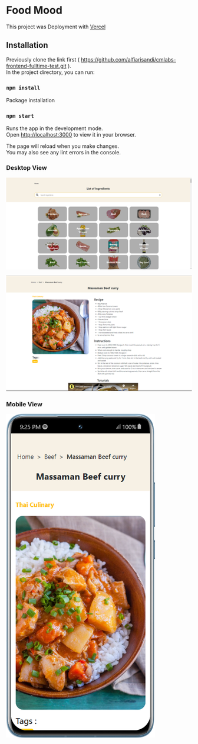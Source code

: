 # Food Mood

This project was Deployment with [Vercel](https://foodmod.vercel.app/)

## Installation

Previously clone the link first ( https://github.com/alfiarisandi/cmlabs-frontend-fulltime-test.git ).\
In the project directory, you can run:

### `npm install`

Package installation

### `npm start`

Runs the app in the development mode.\
Open [http://localhost:3000](http://localhost:3000) to view it in your browser.

The page will reload when you make changes.\
You may also see any lint errors in the console.

### Desktop View
![Desktop View](https://github.com/alfiarisandi/cmlabs-frontend-fulltime-test/blob/main/public/ssDesktop.png)

![Desktop View](https://github.com/alfiarisandi/cmlabs-frontend-fulltime-test/blob/main/public/ssDesktop2.png)

### Mobile View
![Mobile View](https://github.com/alfiarisandi/cmlabs-frontend-fulltime-test/blob/main/public/ssMobile.png)
